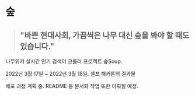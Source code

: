 # 숲

> ## "바쁜 현대사회, 가끔씩은 나무 대신 숲을 봐야 할 때도 있습니다."

나무위키 실시간 인기 검색어 크롤러 프로젝트 숲Soup.

2022년 3월 17일 ~ 2022년 3월 18일. 셀프 해커톤의 결과물

배포 과정 계획 중. README 등 문서화 작업 또한 이뤄질 예정.
